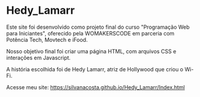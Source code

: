 # Hedy_Lamarr

Este site foi desenvolvido como projeto final do curso "Programação Web para Iniciantes", oferecido pela WOMAKERSCODE em parceria com Potência Tech, Movtech e iFood. 

Nosso objetivo final foi criar uma página HTML, com arquivos CSS e interações em Javascript. 

A história escolhida foi de Hedy Lamarr, atriz de Hollywood que criou o Wi-Fi.

Acesse meu site: https://silvanacosta.github.io/Hedy_Lamarr/Index.html

